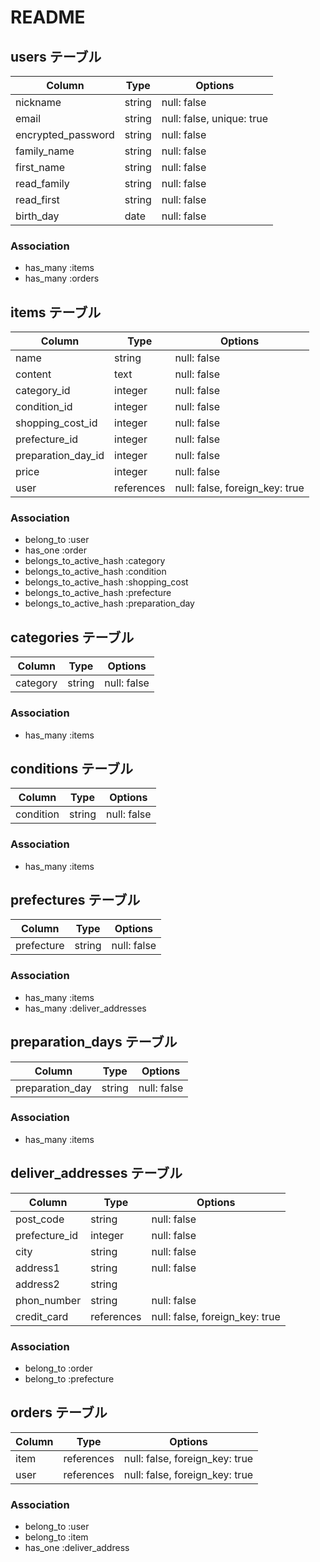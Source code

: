 # README

## users テーブル

| Column             | Type   | Options                   |
| ------------------ | ------ | ------------------------- |
| nickname           | string | null: false               |
| email              | string | null: false, unique: true |
| encrypted_password | string | null: false               |
| family_name        | string | null: false               |
| first_name         | string | null: false               |
| read_family        | string | null: false               |
| read_first         | string | null: false               |
| birth_day          | date   | null: false               |

### Association
- has_many :items
- has_many :orders


## items テーブル

| Column             | Type        | Options                        |
| ------------------ | ----------- | ------------------------------ |
| name               | string      | null: false                    |
| content            | text        | null: false                    |
| category_id        | integer     | null: false                    |
| condition_id       | integer     | null: false                    |
| shopping_cost_id   | integer     | null: false                    |
| prefecture_id      | integer     | null: false                    |
| preparation_day_id | integer     | null: false                    |
| price              | integer     | null: false                    |
| user               | references  | null: false, foreign_key: true |

### Association
- belong_to :user
- has_one :order
- belongs_to_active_hash :category
- belongs_to_active_hash :condition
- belongs_to_active_hash :shopping_cost
- belongs_to_active_hash :prefecture
- belongs_to_active_hash :preparation_day


## categories テーブル

| Column             | Type        | Options      |
| ------------------ | ----------- | ------------ |
| category           | string      | null: false  |

### Association
- has_many :items


## conditions テーブル

| Column          | Type        | Options       |
| --------------- | ----------- | ------------- |
| condition       | string      | null: false   |

### Association
- has_many :items


## prefectures テーブル

| Column         | Type        | Options        |
| -------------- | ----------- | -------------- |
| prefecture     | string      | null: false    |

### Association
- has_many :items
- has_many :deliver_addresses


## preparation_days テーブル

| Column              | Type        | Options        |
| ------------------- | ----------- | -------------- |
| preparation_day     | string      | null: false    |

### Association
- has_many :items



## deliver_addresses テーブル

| Column             | Type        | Options                        |
| ------------------ | ----------- | ------------------------------ |
| post_code          | string      | null: false                    |
| prefecture_id      | integer     | null: false                    |
| city               | string      | null: false                    |
| address1           | string      | null: false                    |
| address2           | string      |                                |
| phon_number        | string      | null: false                    |
| credit_card        | references  | null: false, foreign_key: true |

### Association

- belong_to :order
- belong_to :prefecture


## orders テーブル

| Column             | Type       | Options                        |
| ------------------ | ---------- | ------------------------------ |
| item               | references | null: false, foreign_key: true |
| user               | references | null: false, foreign_key: true |

### Association
- belong_to :user
- belong_to :item
- has_one :deliver_address